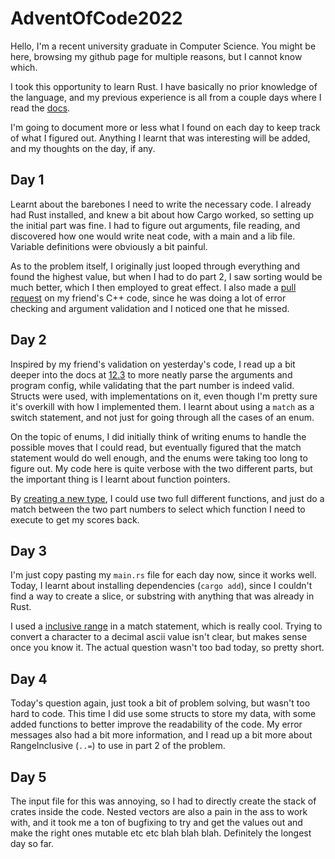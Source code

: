 # AdventOfCode2022
Hello, I'm a recent university graduate in Computer Science.
You might be here, browsing my github page for multiple reasons, but I cannot know which.

I took this opportunity to learn Rust. I have basically no prior knowledge of the language, and
my previous experience is all from a couple days where I read the [docs](https://doc.rust-lang.org/book).

I'm going to document more or less what I found on each day to keep track of what I figured out.
Anything I learnt that was interesting will be added, and my thoughts on the day, if any.

## Day 1
Learnt about the barebones I need to write the necessary code.
I already had Rust installed, and knew a bit about how Cargo worked, so setting up the initial part was fine.
I had to figure out arguments, file reading, and discovered how one would write neat code, with a main and a lib file.
Variable definitions were obviously a bit painful.

As to the problem itself, I originally just looped through everything and found the highest value,
but when I had to do part 2, I saw sorting would be much better, which I then employed to great effect.
I also made a [pull request](https://github.com/AzoraHusky/AdventOfCode2022/pull/1) 
on my friend's C++ code, since he was doing a lot of 
error checking and argument validation and I noticed one that he missed.

## Day 2
Inspired by my friend's validation on yesterday's code, I read up a bit deeper into the docs
at [12.3](https://doc.rust-lang.org/book/ch12-03-improving-error-handling-and-modularity.html)
to more neatly parse the arguments and program config, while validating that the part number
is indeed valid. Structs were used, with implementations on it, even though I'm pretty sure it's overkill with how
I implemented them.
I learnt about using a `match` as a switch statement, and not just for going through all the cases of an enum.

On the topic of enums, I did initially think of writing enums to handle the possible moves that I could read,
but eventually figured that the match statement would do well enough, and the enums were taking too long
to figure out. My code here is quite verbose with the two different parts,
but the important thing is I learnt about function pointers.

By [creating a new type](https://github.com/KyraTheDonkey/AdventOfCode2022/blob/1cbc506a643b3dd141700db4dfed2e7969119dfc/day2/src/lib.rs#L78),
I could use two full different functions, and just do a match between the two part numbers
to select which function I need to execute to get my scores back.

## Day 3
I'm just copy pasting my `main.rs` file for each day now, since it works well.
Today, I learnt about installing dependencies (`cargo add`), since I couldn't find
a way to create a slice, or substring with anything that was already in Rust.

I used a [inclusive range](https://github.com/KyraTheDonkey/AdventOfCode2022/blob/main/day3/src/lib.rs#L29-L30)
in a match statement, which is really cool. Trying to convert a character to a decimal ascii value
isn't clear, but makes sense once you know it.
The actual question wasn't too bad today, so pretty short.

## Day 4
Today's question again, just took a bit of problem solving, but wasn't too hard to code.
This time I did use some structs to store my data, with some added 
functions to better improve the readability of the code. My error messages
also had a bit more information, and I read up a bit more about RangeInclusive (`..=`)
to use in part 2 of the problem.

## Day 5
The input file for this was annoying, so I had to directly create the stack of crates
inside the code. Nested vectors are also a pain in the ass to work with, and it took me
a ton of bugfixing to try and get the values out and make the right ones mutable
etc etc blah blah blah. Definitely the longest day so far.

